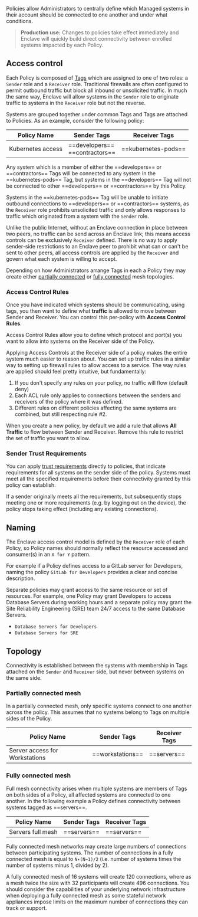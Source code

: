 Policies allow Administrators to centrally define which Managed systems in their account should be connected to one another and under what conditions. 

> **Production use:** Changes to policies take effect immediately and Enclave will quickly build direct connectivity between enrolled systems impacted by each Policy.

## Access control

Each Policy is composed of [Tags](/management/tags) which are assigned to one of two roles: a `Sender` role and a `Receiver` role. Traditional firewalls are often configured to permit outbound traffic but block all inbound or unsolicited traffic. In much the same way, Enclave will allow systems in the `Sender` role to originate traffic to systems in the `Receiver` role but not the reverse.

Systems are grouped together under common Tags and Tags are attached to Policies. As an example, consider the following policy:

| Policy Name       | Sender Tags                     | Receiver Tags     |
| ----------------- | ------------------------------- | ----------------- |
| Kubernetes access | ==developers==<br />==contractors== | ==kubernetes-pods== |

 Any system which is a member of either the ==developers== or ==contractors== Tags will be connected to any system in the ==kubernetes-pods== Tag, but systems in the ==developers== Tag will not be connected to other ==developers== or ==contractors== by this Policy.

Systems in the ==kubernetes-pods== Tag will be unable to initiate outbound connections to ==developers== or ==contractors== systems, as the `Receiver` role prohibits unsolicited traffic and only allows responses to traffic which originated from a system with the `Sender` role.

Unlike the public Internet, without an Enclave connection in place between two peers, no traffic can be send across an Enclave link; this means access controls can be exclusively `Receiver` defined. There is no way to apply sender-side restrictions to an Enclave peer to prohibit what can or can't be sent to other peers, all access controls are applied by the `Receiver` and govern what each system is willing to accept. 

Depending on how Administrators arrange Tags in each a Policy they may create either [partially connected](#partially-connected-mesh) or [fully connected](#fully-connected-mesh) mesh topologies.

### Access Control Rules

Once you have indicated which systems should be communicating, using tags, you then want to define what **traffic** is allowed to move between Sender and Receiver. You can control this per-policy with **Access Control Rules**.

Access Control Rules allow you to define which protocol and port(s) you want to allow into systems on the Receiver side of the Policy.

Applying Access Controls at the Receiver side of a policy makes the entire system much easier to reason about. You can set up traffic rules in a similar way to setting up firewall rules to allow access to a service. The way rules are applied should feel pretty intuitive, but fundamentally:

1. If you don't specify any rules on your policy, no traffic will flow (default deny)
2. Each ACL rule only applies to connections between the senders and receivers of the policy where it was defined.
3. Different rules on different policies affecting the same systems are combined, but still respecting rule #2.

When you create a new policy, by default we add a rule that allows **All Traffic** to flow between Sender and Receiver. Remove this rule to restrict the set of traffic you want to allow.

### Sender Trust Requirements

You can apply [trust requirements](trust-requirements/index.md) directly to policies, that indicate requirements for all systems on the sender side of the policy. Systems must meet all the specified requirements before their connectivity granted by this policy can establish. 

If a sender originally meets all the requirements, but subsequently stops meeting one or more requirements (e.g. by logging out on the device), the policy stops taking effect (including any existing connections).

## Naming

The Enclave access control model is defined by the `Receiver` role of each Policy, so Policy names should normally reflect the resource accessed and consumer(s) in an `X for Y` pattern.

For example if a Policy defines access to a GitLab server for Developers, naming the policy `GitLab for Developers` provides a clear and concise description.

Separate policies may grant access to the same resource or set of resources. For example, one Policy may grant Developers to access Database Servers during working hours and a separate policy may grant the Site Reliability Engineering (SRE) team 24/7 access to the same Database Servers.

* `Database Servers for Developers`
* `Database Servers for SRE`

## Topology

Connectivity is established between the systems with membership in Tags attached on the `Sender` and `Receiver` side, but never between systems on the same side.

### Partially connected mesh

In a partially connected mesh, only specific systems connect to one another across the policy. This assumes that no systems belong to Tags on multiple sides of the Policy.

| Policy Name                    | Sender Tags    | Receiver Tags |
| ------------------------------ | -------------- | ------------- |
| Server access for Workstations | ==workstations== | ==servers==     |

### Fully connected mesh

Full mesh connectivity arises when multiple systems are members of Tags on both sides of a Policy, all affected systems are connected to one another. In the following example a Policy defines connectivity between systems tagged as ==servers==.

| Policy Name       | Sender Tags | Receiver Tags |
| ----------------- | ----------- | ------------- |
| Servers full mesh | ==servers==   | ==servers==     |

Fully connected mesh networks may create large numbers of connections between participating systems. The number of connections in a fully connected mesh is equal to `N∗(N−1)/2` (i.e. number of systems times the number of systems minus 1, divided by 2). 

A fully connected mesh of 16 systems will create 120 connections, where as a mesh twice the size with 32 participants will create 496 connections. You should consider the capabilities of your underlying network infrastructure when deploying a fully connected mesh as some stateful network appliances impose limits on the maximum number of connections they can track or support.
